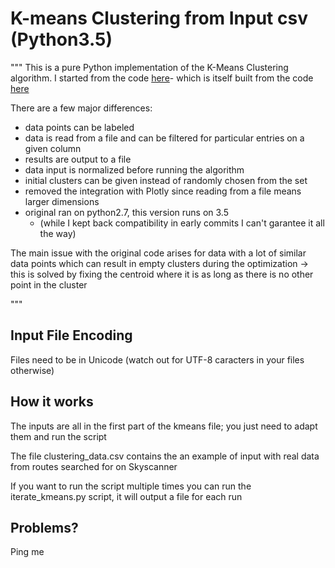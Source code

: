 # K-means Clustering from Input csv (Python3.5)

"""
This is a pure Python implementation of the K-Means Clustering algorithm.
I started from the code [here](https://www.snip2code.com/Snippet/7977/A-pure-python-implementation-of-K-Means)-
which is itself built from the code [here](http://pandoricweb.tumblr.com/post/8646701677/python-implementation-of-the-k-means-clustering)

There are a few major differences:
- data points can be labeled
- data is read from a file and can be filtered for particular entries on a given column
- results are output to a file
- data input is normalized before running the algorithm
- initial clusters can be given instead of randomly chosen from the set
- removed the integration with Plotly since reading from a file means larger dimensions
- original ran on python2.7, this version runs on 3.5
    - (while I kept back compatibility in early commits I can't garantee it all the way)

The main issue with the original code arises for data with a lot of similar data points
which can result in empty clusters during the optimization
-> this is solved by fixing the centroid where it is as long as there is no other point in the cluster


"""

## Input File Encoding
Files need to be in Unicode (watch out for UTF-8 caracters in your files otherwise)

## How it works
The inputs are all in the first part of the kmeans file; you just need to adapt them and run the script

The file clustering_data.csv contains the an example of input with real data from routes searched for on Skyscanner

If you want to run the script multiple times you can run the iterate_kmeans.py script, it will output a file for each run

## Problems?
Ping me
